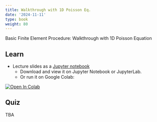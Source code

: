 ```yaml
---
title: Walkthrough with 1D Poisson Eq.
date: '2024-11-11'
type: book
weight: 80
---
```


Basic Finite Element Procedure: Walkthrough with 1D Poisson Equation

<!--more-->

<!-- {{< icon name="clock" pack="fas" >}} 1-2 hours per week, for 8 weeks -->

## Learn

- Lecture slides as a [Jupyter notebook](https://colab.research.google.com/github/echoi/compgeodyn/blob/master/Approximate_Solution_to_WeakForm.ipynb)
    - Download and view it on Jupyter Notebook or JupyterLab. 
    - Or run it on Google Colab:
<a target="_blank" href="https://colab.research.google.com/github/echoi/compgeodyn/blob/master/Approximate_Solution_to_WeakForm.ipynb">
  <img src="https://colab.research.google.com/assets/colab-badge.svg" alt="Open In Colab"/>
</a>

## Quiz

TBA
<!-- {{< spoiler text="What is the difference between lists and tuples?" >}}
Lists

- Lists are mutable - they can be changed
- Slower than tuples
- Syntax: `a_list = [1, 2.0, 'Hello world']`

Tuples

- Tuples are immutable - they can't be changed
- Tuples are faster than lists
- Syntax: `a_tuple = (1, 2.0, 'Hello world')`
  {{< /spoiler >}}

{{< spoiler text="Is Python case-sensitive?" >}}
Yes
{{< /spoiler >}} -->

<!-- {{< cta cta_text="Next topic" cta_link="continuum-mechanics-stress" >}} -->
